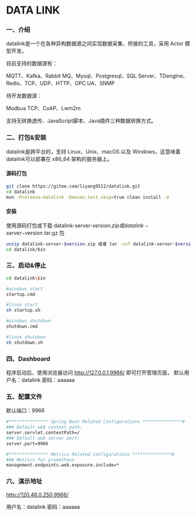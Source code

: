 # DATA LINK

### 一、介绍
datalink是一个在各种异构数据源之间实现数据采集、桥接的工具，采用 Actor 模型开发。

目前支持的数据源有：

MQTT、Kafka、Rabbit MQ、Mysql、Postgresql、SQL Server、TDengine、Redis、TCP、UDP、HTTP、OPC UA、SNMP

待开发数据源：

Modbus TCP、CoAP、Lwm2m


支持无转换透传、JavaScript脚本、Java插件三种数据转换方式。

### 二、打包&安装

datalink是跨平台的，支持 Linux、Unix、macOS 以及 Windows，这意味着datalink可以部署在 x86_64 架构的服务器上。

#### 源码打包

```bash
git clone https://gitee.com/liyang9512/datalink.git
cd datalink
mvn -Prelease-datalink -Dmaven.test.skip=true clean install -U
```

#### 安装

使用源码打包或下载 datalink-server-$version.zip 或 datalink-server-$version.tar.gz 包

```bash
unzip datalink-server-$version.zip 或者 tar -xvf datalink-server-$version.tar.gz
cd datalink/bin
```

### 三、启动&停止

```bash
cd datalink\bin

#windows start
startup.cmd

#linux start
sh startup.sh

#windows shutdown
shutdown.cmd

#linux shutdown
sh shutdown.sh
```

### 四、Dashboard

程序启动后，使用浏览器访问 http://127.0.0.1:9966/ 即可打开管理页面，
默认用户名：datalink   密码：aaaaaa

### 五、配置文件

默认端口：9966

```bash
#*************** Spring Boot Related Configurations ***************#
### Default web context path:
server.servlet.contextPath=/
### Default web server port:
server.port=9966

#*************** Metrics Related Configurations ***************#
### Metrics for prometheus
management.endpoints.web.exposure.include=*
```

### 六、演示地址

http://120.48.0.250:9966/ 

用户名：datalink   密码：aaaaaa
